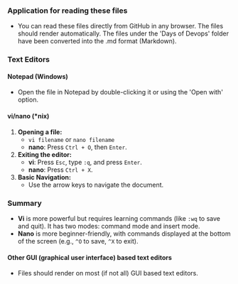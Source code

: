 ### Application for reading these files

- You can read these files directly from GitHub in any browser. The files should render automatically. The files under the 'Days of Devops' folder have been converted into the .md format (Markdown).

### Text Editors

#### Notepad (Windows)
- Open the file in Notepad by double-clicking it or using the 'Open with' option.

#### vi/nano (*nix)
1. **Opening a file:**
   - `vi filename` or `nano filename`
   - **nano**: Press `Ctrl + O`, then `Enter`.
2. **Exiting the editor:**
   - **vi**: Press `Esc`, type `:q`, and press `Enter`.
   - **nano**: Press `Ctrl + X`.
3. **Basic Navigation:**
   - Use the arrow keys to navigate the document.

### Summary
- **Vi** is more powerful but requires learning commands (like `:wq` to save and quit). It has two modes: command mode and insert mode.
- **Nano** is more beginner-friendly, with commands displayed at the bottom of the screen (e.g., `^O` to save, `^X` to exit).

#### Other GUI (graphical user interface) based text editors
- Files should render on most (if not all) GUI based text editors.